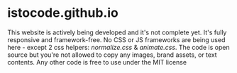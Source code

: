 istocode.github.io
==================

This website is actively being developed and it's not complete yet. It's fully responsive and framework-free. No CSS or JS frameworks are being used here - except 2 css helpers: _normalize.css_ & _animate.css_. The code is open source but you're not allowed to copy any images, brand assets, or text contents. Any other code is free to use under the MIT license
